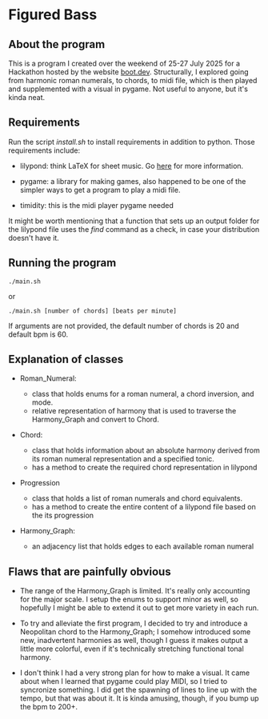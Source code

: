 # Figured Bass

## About the program

This is a program I created over the weekend of 25-27 July 2025 for a Hackathon hosted by the website [boot.dev](https://boot.dev). Structurally, I explored going from harmonic roman numerals, to chords, to midi file, which is then played and supplemented with a visual in pygame. Not useful to anyone, but it's kinda neat.

## Requirements

Run the script _install.sh_ to install requirements in addition to python. Those requirements include:

- lilypond: think LaTeX for sheet music. Go [here](https://lilypond.org/doc/v2.23/Documentation/web/index) for more information.

- pygame: a library for making games, also happened to be one of the simpler ways to get a program to play a midi file.

- timidity: this is the midi player pygame needed

It might be worth mentioning that a function that sets up an output folder for the lilypond file uses the _find_ command as a check, in case your distribution doesn't have it.

## Running the program

```
./main.sh
```

or 

```
./main.sh [number of chords] [beats per minute]
```

If arguments are not provided, the default number of chords is 20 and default bpm is 60.

## Explanation of classes

- Roman\_Numeral:
	- class that holds enums for a roman numeral, a chord inversion, and mode.
	- relative representation of harmony that is used to traverse the Harmony\_Graph and convert to Chord.

- Chord:
	- class that holds information about an absolute harmony derived from its roman numeral representation and a specified tonic.
	- has a method to create the required chord representation in lilypond

- Progression
	- class that holds a list of roman numerals and chord equivalents.
	- has a method to create the entire content of a lilypond file based on the its progression

- Harmony\_Graph:
	- an adjacency list that holds edges to each available roman numeral 

## Flaws that are painfully obvious

- The range of the Harmony\_Graph is limited. It's really only accounting for the major scale. I setup the enums to support minor as well, so hopefully I might be able to extend it out to get more variety in each run.

- To try and alleviate the first program, I decided to try and introduce a Neopolitan chord to the Harmony\_Graph; I somehow introduced some new, inadvertent harmonies as well, though I guess it makes output a little more colorful, even if it's technically stretching functional tonal harmony.

- I don't think I had a very strong plan for how to make a visual. It came about when I learned that pygame could play MIDI, so I tried to syncronize something. I did get the spawning of lines to line up with the tempo, but that was about it. It is kinda amusing, though, if you bump up the bpm to 200+. 
